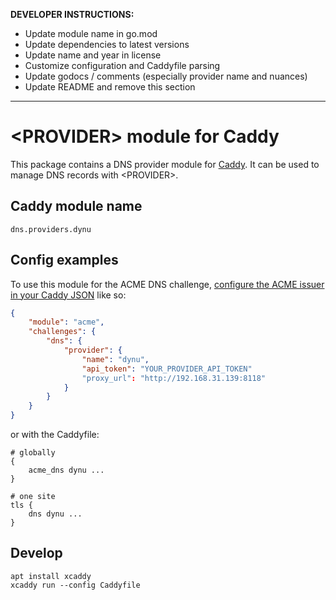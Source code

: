 **DEVELOPER INSTRUCTIONS:**

- Update module name in go.mod
- Update dependencies to latest versions
- Update name and year in license
- Customize configuration and Caddyfile parsing
- Update godocs / comments (especially provider name and nuances)
- Update README and remove this section

---

\<PROVIDER\> module for Caddy
===========================

This package contains a DNS provider module for [Caddy](https://github.com/caddyserver/caddy). It can be used to manage DNS records with \<PROVIDER\>.

## Caddy module name

```
dns.providers.dynu
```

## Config examples

To use this module for the ACME DNS challenge, [configure the ACME issuer in your Caddy JSON](https://caddyserver.com/docs/json/apps/tls/automation/policies/issuer/acme/) like so:

```json
{
	"module": "acme",
	"challenges": {
		"dns": {
			"provider": {
				"name": "dynu",
				"api_token": "YOUR_PROVIDER_API_TOKEN"
				"proxy_url": "http://192.168.31.139:8118"
			}
		}
	}
}
```

or with the Caddyfile:

```
# globally
{
	acme_dns dynu ...
}
```

```
# one site
tls {
	dns dynu ...
}
```

## Develop
```
apt install xcaddy
xcaddy run --config Caddyfile
```
